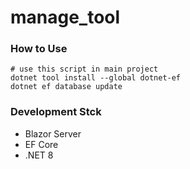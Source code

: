 # manage_tool

### How to Use

``` shell
# use this script in main project
dotnet tool install --global dotnet-ef
dotnet ef database update     
```

### Development Stck
- Blazor Server
- EF Core
- .NET 8